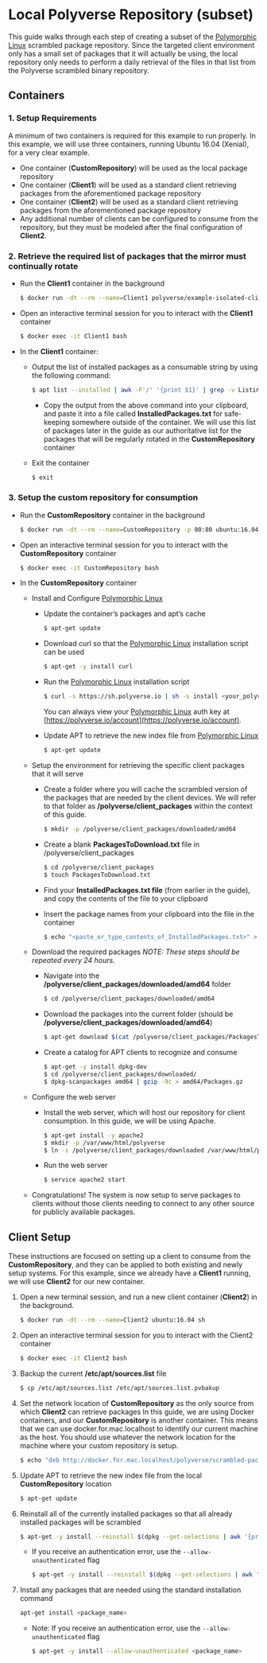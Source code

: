 
# Local Polyverse Repository (subset)
This guide walks through each step of creating a subset of the [Polymorphic Linux](https://polyverse.io) scrambled package repository. Since the targeted client environment only has a small set of packages that it will actually be using, the local repository only needs to perform a daily retrieval of the files in that list from the Polyverse scrambled binary repository.

## Containers

### 1. Setup Requirements
A minimum of two containers is required for this example to run properly. In this example, we will use three containers, running Ubuntu 16.04 (Xenial), for a very clear example.
* One container (**CustomRepository**) will be used as the local package repository
* One container (**Client1**) will be used as a standard client retrieving packages from the aforementioned package repository
* One container (**Client2**) will be used as a standard client retrieving packages from the aforementioned package repository
* Any additional number of clients can be configured to consume from the repository, but they must be modeled after the final configuration of **Client2**.

### 2. Retrieve the required list of packages that the mirror must continually rotate

* Run the **Client1** container in the background
    ```sh
    $ docker run -dt --rm --name=Client1 polyverse/example-isolated-client-ubuntu sh
    ```

* Open an interactive terminal session for you to interact with the **Client1** container
    ```sh
    $ docker exec -it Client1 bash
    ```

* In the **Client1** container:

    * Output the list of installed packages as a consumable string by using the following command:
        ```sh
        $ apt list --installed | awk -F'/' '{print $1}' | grep -v Listing | xargs
        ```
        * Copy the output from the above command into your clipboard, and paste it into a file called **InstalledPackages.txt** for safe-keeping somewhere outside of the container.
        We will use this list of packages later in the guide as our authoritative list for the packages that will be regularly rotated in the **CustomRepository** container

    * Exit the container
        ```sh
        $ exit
        ```

### 3. Setup the custom repository for consumption
* Run the **CustomRepository** container in the background
    ```sh
    $ docker run -dt --rm --name=CustomRepository -p 80:80 ubuntu:16.04 sh
    ```

* Open an interactive terminal session for you to interact with the **CustomRepository** container
    ```sh
    $ docker exec -it CustomRepository bash
    ```

* In the **CustomRepository** container

    * Install and Configure [Polymorphic Linux](https://polyverse.io)
    
        * Update the container’s packages and apt’s cache
            ```sh
            $ apt-get update
            ```
            
        * Download curl so that the [Polymorphic Linux](https://polyverse.io) installation script can be used
            ```sh
            $ apt-get -y install curl
            ```
            
        * Run the [Polymorphic Linux](https://polyverse.io) installation script
            ```sh
            $ curl -s https://sh.polyverse.io | sh -s install <your_polyverse_auth_key_here>
            ```
            You can always view your [Polymorphic Linux](https://polyverse.io) auth key at [https://polyverse.io/account](https://polyverse.io/account).
            
        * Update APT to retrieve the new index file from [Polymorphic Linux](https://polyverse.io)
            ```sh
            $ apt-get update
            ```
    
    * Setup the environment for retrieving the specific client packages that it will serve

        * Create a folder where you will cache the scrambled version of the packages that are needed by the client devices. We will refer to that folder as **/polyverse/client_packages** within the context of this guide.
            ```sh
            $ mkdir -p /polyverse/client_packages/downloaded/amd64
            ```
        
        * Create a blank **PackagesToDownload.txt** file in /polyverse/client_packages
            ```sh
            $ cd /polyverse/client_packages
            $ touch PackagesToDownload.txt
            ```
        
        * Find your **InstalledPackages.txt file** (from earlier in the guide), and copy the contents of the file to your clipboard
        
        * Insert the package names from your clipboard into the file in the container
            ```sh
            $ echo "<paste_or_type_contents_of_InstalledPackages.txt>" > /polyverse/client_packages/PackagesToDownload.txt
            ```
    
    * Download the required packages
    *NOTE: These steps should be repeated every 24 hours.*

        * Navigate into the **/polyverse/client_packages/downloaded/amd64** folder
            ```sh
            $ cd /polyverse/client_packages/downloaded/amd64
            ```
            
        * Download the packages into the current folder (should be **/polyverse/client_packages/downloaded/amd64**)
            ```sh
            $ apt-get download $(cat /polyverse/client_packages/PackagesToDownload.txt | xargs)
            ```
            
        * Create a catalog for APT clients to recognize and consume
            ```sh
            $ apt-get -y install dpkg-dev
            $ cd /polyverse/client_packages/downloaded/
            $ dpkg-scanpackages amd64 | gzip -9c > amd64/Packages.gz
            ```
    
    * Configure the web server
    
        * Install the web server, which will host our repository for client consumption. In this guide, we will be using Apache.
            ```sh
            $ apt-get install -y apache2
            $ mkdir -p /var/www/html/polyverse
            $ ln -s /polyverse/client_packages/downloaded /var/www/html/polyverse/scrambled-packages
            ```
        
        * Run the web server
            ```sh
            $ service apache2 start
            ```
        
    * Congratulations! The system is now setup to serve packages to clients without those clients needing to connect to any other source for publicly available packages.

## Client Setup
These instructions are focused on setting up a client to consume from the **CustomRepository**, and they can be applied to both existing and newly setup systems. For this example, since we already have a **Client1** running, we will use **Client2** for our new container.

1. Open a new terminal session, and run a new client container (**Client2**) in the background. 
    ```sh
    $ docker run -dt --rm --name=Client2 ubuntu:16.04 sh
    ```

2. Open an interactive terminal session for you to interact with the Client2 container
    ```sh
    $ docker exec -it Client2 bash
    ```
    
3. Backup the current **/etc/apt/sources.list** file
    ```sh
    $ cp /etc/apt/sources.list /etc/apt/sources.list.pvbakup
    ```

4. Set the network location of **CustomRepository**  as the only source from which **Client2** can retrieve packages
In this guide, we are using Docker containers, and our **CustomRepository** is another container. This means that we can use docker.for.mac.localhost to identify our current machine as the host.
You should use whatever the network location for the machine where your custom repository is setup.
    ```sh
    $ echo "deb http://docker.for.mac.localhost/polyverse/scrambled-packages amd64/" > /etc/apt/sources.list
    ```

5. Update APT to retrieve the new index file from the local **CustomRepository** location
    ```sh
    $ apt-get update
    ```

6. Reinstall all of the currently installed packages so that all already installed packages will be scrambled
    ```sh
    $ apt-get -y install --reinstall $(dpkg --get-selections | awk '{print $1}')
    ```
    * If you receive an authentication error, use the `--allow-unauthenticated` flag
        ```sh
        $ apt-get -y install --reinstall $(dpkg --get-selections | awk '{print $1}') --allow-unauthenticated
        ```

7. Install any packages that are needed using the standard installation command
    ```sh
    apt-get install <package_name>
    ```
    * Note: If you receive an authentication error, use the `--allow-unauthenticated` flag
        ```sh
        $ apt-get -y install --allow-unauthenticated <package_name>
        ```
